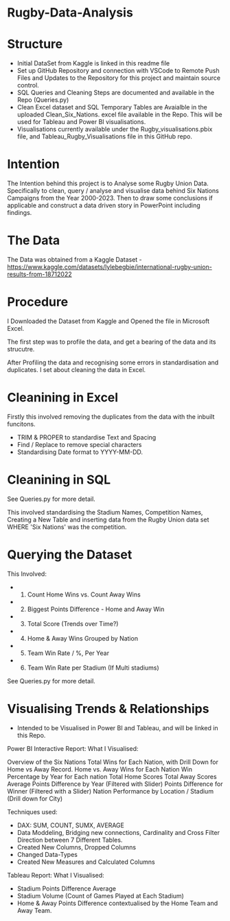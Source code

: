 # Rugby-Data-Analysis

# Structure
- Initial DataSet from Kaggle is linked in this readme file
- Set up GitHub Repository and connection with VSCode to Remote Push Files and Updates to the Repository for this project and maintain source control. 
- SQL Queries and Cleaning Steps are documented and available in the Repo (Queries.py)
- Clean Excel dataset and SQL Temporary Tables are Avaialble in the uploaded Clean_Six_Nations. excel file available in the Repo. This will be used for Tableau and Power BI visualisations.
- Visualisations currently available under the Rugby_visualisations.pbix file, and Tableau_Rugby_Visualisations file in this GitHub repo.

# Intention
The Intention behind this project is to Analyse some Rugby Union Data. 
Specifically to clean, query / analyse and visualise data behind Six Nations Campaigns from the Year 2000-2023. Then to draw some conclusions if applicable and construct a data driven story in PowerPoint including findings. 

# The Data
The Data was obtained from a Kaggle Dataset - https://www.kaggle.com/datasets/lylebegbie/international-rugby-union-results-from-18712022

# Procedure

I Downloaded the Dataset from Kaggle and Opened the file in Microsoft Excel. 

The first step was to profile the data, and get a bearing of the data and its strucutre. 

After Profiling the data and recognising some errors in standardisation and duplicates. I set about cleaning the data in Excel.

# Cleanining in Excel

Firstly this involved removing the duplicates from the data with the inbuilt funcitons. 
- TRIM & PROPER to standardise Text and Spacing
- Find / Replace to remove special characters
- Standardising Date format to YYYY-MM-DD.

# Cleanining in SQL

See Queries.py for more detail.

This involved standardising the Stadium Names, Competition Names, Creating a New Table and inserting data from the Rugby Union data set WHERE 'Six Nations' was the competition. 

# Querying the Dataset
This Involved:
- 1. Count Home Wins vs. Count Away Wins 
- 2. Biggest Points Difference - Home and Away Win 
- 3. Total Score (Trends over Time?)
- 4. Home & Away Wins Grouped by Nation 
- 5. Team Win Rate / %, Per Year 
- 6. Team Win Rate per Stadium (If Multi stadiums)

See Queries.py for more detail.


# Visualising Trends & Relationships

- Intended to be Visualised in Power BI and Tableau, and will be linked in this Repo.

Power BI Interactive Report:
What I Visualised:

Overview of the Six Nations 
Total Wins for Each Nation, with Drill Down for Home vs Away Record.
Home vs. Away Wins for Each Nation
Win Percentage by Year for Each nation
Total Home Scores
Total Away Scores
Average Points Difference by Year (Filtered with Slider)
Points Difference for Winner (Filtered with a Slider)
Nation Performance by Location / Stadium (Drill down for City)


Techniques used:
- DAX: SUM, COUNT, SUMX, AVERAGE
- Data Moddeling, Bridging new connections, Cardinality and Cross Filter Direction between 7 Different Tables.
- Created New Columns, Dropped Columns
- Changed Data-Types
- Created New Measures and Calculated Columns

Tableau Report:
What I Visualised:
- Stadium Points Difference Average
- Stadium Volume (Count of Games Played at Each Stadium)
- Home & Away Points Difference contextualised by the Home Team and Away Team.


  

